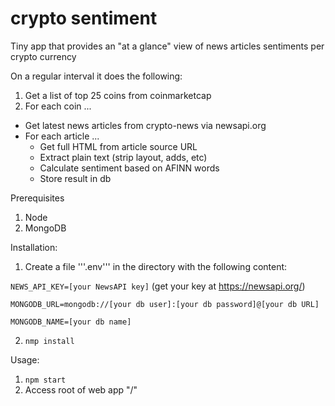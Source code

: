 # crypto sentiment

Tiny app that provides an "at a glance" view of news articles sentiments per crypto currency

On a regular interval it does the following:

1. Get a list of top 25 coins from coinmarketcap
2. For each coin ...
  * Get latest news articles from crypto-news via newsapi.org
  * For each article ...
    * Get full HTML from article source URL
    * Extract plain text (strip layout, adds, etc)
    * Calculate sentiment based on AFINN words
    * Store result in db

Prerequisites

1. Node
2. MongoDB

Installation:

1. Create a file '''.env''' in the directory with the following content:

`NEWS_API_KEY=[your NewsAPI key]` (get your key at https://newsapi.org/)

`MONGODB_URL=mongodb://[your db user]:[your db password]@[your db URL]` 

`MONGODB_NAME=[your db name]` 

2. `nmp install`

Usage:

1. `npm start`
2. Access root of web app "/"


 
